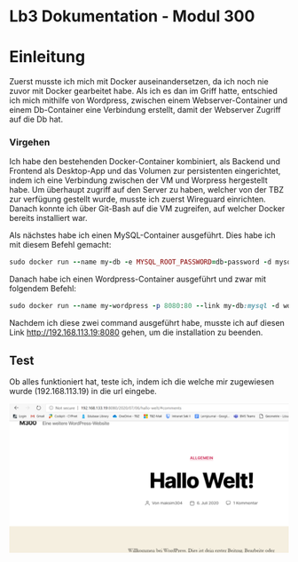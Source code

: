 # Lb3 Dokumentation - Modul 300

# Einleitung

Zuerst musste ich mich mit Docker auseinandersetzen, da ich noch nie zuvor mit Docker gearbeitet habe. Als ich es dan im Griff hatte, entschied ich mich mithilfe von Wordpress, zwischen einem Webserver-Container und einem Db-Container eine Verbindung erstellt, damit der Webserver Zugriff auf die Db hat.

### Virgehen

Ich habe den bestehenden Docker-Container kombiniert, als Backend und Frontend als Desktop-App und das Volumen zur persistenten eingerichtet, indem ich eine Verbindung zwischen der VM und Worpress hergestellt habe. Um überhaupt zugriff auf den Server zu haben, welcher von der TBZ zur verfügung gestellt wurde, musste ich zuerst Wireguard einrichten. Danach konnte ich über Git-Bash auf die VM zugreifen, auf welcher Docker bereits installiert war.

Als nächstes habe ich einen MySQL-Container ausgeführt. Dies habe ich mit diesem Befehl gemacht:

```Ruby
sudo docker run --name my-db -e MYSQL_ROOT_PASSWORD=db-password -d mysql
```

Danach habe ich einen Wordpress-Container ausgeführt und zwar mit folgendem Befehl:

```Ruby
sudo docker run --name my-wordpress -p 8080:80 --link my-db:mysql -d wordpress
```

Nachdem ich diese zwei command ausgeführt habe, musste ich auf diesen Link http://192.168.113.19:8080 gehen, um die installation zu beenden. 


## Test

Ob alles funktioniert hat, teste ich, indem ich die welche mir zugewiesen wurde (192.168.113.19) in die url eingebe.

![](https://github.com/maksim304/M300/blob/master/LB3/img/wordpress-hallo%20welt.PNG)

 